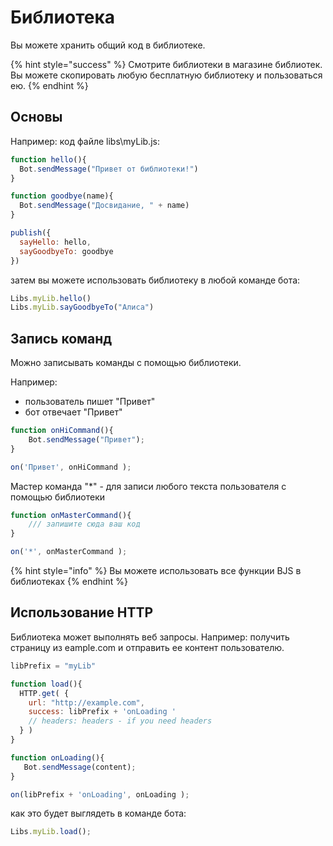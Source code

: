 # Библиотека

Вы можете хранить общий код в библиотеке.

{% hint style="success" %}
Смотрите библиотеки в магазине библиотек. Вы можете скопировать любую бесплатную библиотеку и пользоваться ею.
{% endhint %}

## Основы

Например: код файле libs\myLib.js:

```javascript
function hello(){
  Bot.sendMessage("Привет от библиотеки!")
}

function goodbye(name){
  Bot.sendMessage("Досвидание, " + name)
}

publish({
  sayHello: hello,
  sayGoodbyeTo: goodbye     
})
```

затем вы можете использовать библиотеку в любой команде бота:

```javascript
Libs.myLib.hello()
Libs.myLib.sayGoodbyeTo("Алиса") 
```

## Запись команд

Можно записывать команды с помощью библиотеки.

Например:

* пользователь пишет "Привет"
* бот отвечает "Привет" 

```javascript
function onHiCommand(){
    Bot.sendMessage("Привет");
}

on('Привет', onHiCommand );
```

Мастер команда "\*" - для записи любого текста пользователя с помощью библиотеки

```javascript
function onMasterCommand(){
    /// запишите сюда ваш код
}

on('*', onMasterCommand );
```

{% hint style="info" %}
Вы можете использовать все функции BJS в библиотеках 
{% endhint %}

## Использование HTTP

Библиотека может выполнять веб запросы. Например: получить страницу из eample.com и отправить ее контент пользователю.

```javascript
libPrefix = "myLib"

function load(){
  HTTP.get( {
    url: "http://example.com",
    success: libPrefix + 'onLoading '
    // headers: headers - if you need headers
  } )
}

function onLoading(){
   Bot.sendMessage(content);
}

on(libPrefix + 'onLoading', onLoading );
```

как это будет выглядеть в команде бота:

```javascript
Libs.myLib.load();
```



